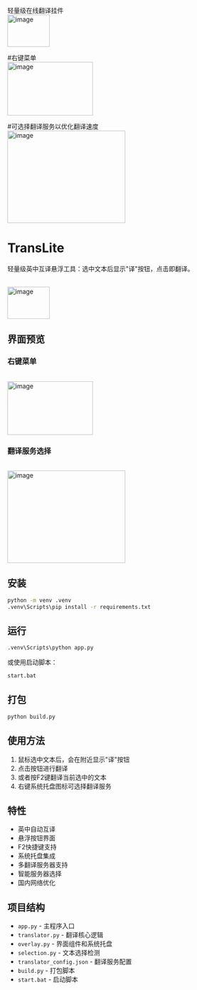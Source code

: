 轻量级在线翻译挂件
<br><img width="95" height="72" alt="image" src="https://github.com/user-attachments/assets/aec4c255-8ebb-4172-8b35-1015d071d81b" /></br>

#右键菜单
<br><img width="192" height="120" alt="image" src="https://github.com/user-attachments/assets/3e39bea2-9209-486a-81fe-ffdc3fcc8ad5" /></br>

#可选择翻译服务以优化翻译速度
<br><img width="265" height="207" alt="image" src="https://github.com/user-attachments/assets/f28ebfb2-61e5-4359-b8aa-fed1dd4cbbe9" /><br>



# TransLite

轻量级英中互译悬浮工具：选中文本后显示"译"按钮，点击即翻译。

<br><img width="95" height="72" alt="image" src="https://github.com/user-attachments/assets/aec4c255-8ebb-4172-8b35-1015d071d81b" /></br>

## 界面预览

### 右键菜单
<br><img width="192" height="120" alt="image" src="https://github.com/user-attachments/assets/3e39bea2-9209-486a-81fe-ffdc3fcc8ad5" /></br>

### 翻译服务选择
<br><img width="265" height="207" alt="image" src="https://github.com/user-attachments/assets/f28ebfb2-61e5-4359-b8aa-fed1dd4cbbe9" /><br>

## 安装

```bash
python -m venv .venv
.venv\Scripts\pip install -r requirements.txt
```

## 运行

```bash
.venv\Scripts\python app.py
```

或使用启动脚本：
```bash
start.bat
```

## 打包

```bash
python build.py
```

## 使用方法

1. 鼠标选中文本后，会在附近显示"译"按钮
2. 点击按钮进行翻译
3. 或者按F2键翻译当前选中的文本
4. 右键系统托盘图标可选择翻译服务

## 特性

- 英中自动互译
- 悬浮按钮界面
- F2快捷键支持
- 系统托盘集成
- 多翻译服务器支持
- 智能服务器选择
- 国内网络优化

## 项目结构

- `app.py` - 主程序入口
- `translator.py` - 翻译核心逻辑
- `overlay.py` - 界面组件和系统托盘
- `selection.py` - 文本选择检测
- `translator_config.json` - 翻译服务配置
- `build.py` - 打包脚本
- `start.bat` - 启动脚本

